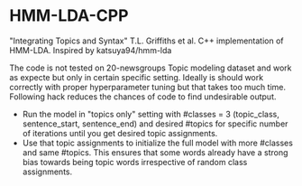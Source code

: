 # HMM-LDA-CPP
"Integrating Topics and Syntax" T.L. Griffiths et al. C++ implementation of HMM-LDA. Inspired by katsuya94/hmm-lda

The code is not tested on 20-newsgroups Topic modeling dataset and work as expecte but only in certain specific setting. Ideally is should work correctly with proper hyperparameter tuning but that takes too much time. Following hack reduces the chances of code to find undesirable output.

- Run the model in "topics only" setting with #classes = 3 (topic_class, sentence_start, sentence_end) and desired #topics for specific number of iterations until you get desired topic assignments.
- Use that topic assignments to initialize the full model with more #classes and same #topics. This ensures that some words already have a strong bias towards being topic words irrespective of random class assignments.

